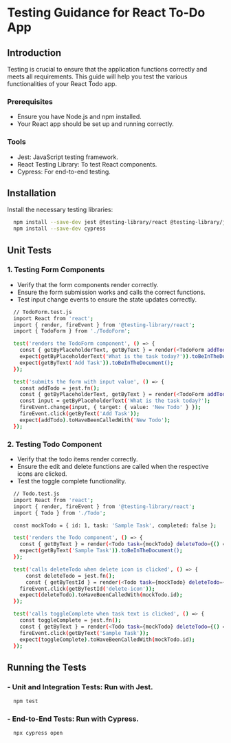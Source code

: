 # Testing Guidance for React To-Do App
## Introduction
Testing is crucial to ensure that the application functions correctly and meets all requirements. This guide will help you test the various functionalities of your React Todo app.

### Prerequisites
- Ensure you have Node.js and npm installed.
- Your React app should be set up and running correctly.

### Tools
- Jest: JavaScript testing framework.
- React Testing Library: To test React components.
- Cypress: For end-to-end testing.

## Installation
Install the necessary testing libraries:
```bash
  npm install --save-dev jest @testing-library/react @testing-library/jest-dom
  npm install --save-dev cypress
```

## Unit Tests

### 1. Testing Form Components

- Verify that the form components render correctly.
- Ensure the form submission works and calls the correct functions.
- Test input change events to ensure the state updates correctly.

```bash
  // TodoForm.test.js
  import React from 'react';
  import { render, fireEvent } from '@testing-library/react';
  import { TodoForm } from './TodoForm';

  test('renders the TodoForm component', () => {
    const { getByPlaceholderText, getByText } = render(<TodoForm addTodo={() => {}} />);
    expect(getByPlaceholderText('What is the task today?')).toBeInTheDocument();
    expect(getByText('Add Task')).toBeInTheDocument();
  });

  test('submits the form with input value', () => {
    const addTodo = jest.fn();
    const { getByPlaceholderText, getByText } = render(<TodoForm addTodo={addTodo} />);
    const input = getByPlaceholderText('What is the task today?');
    fireEvent.change(input, { target: { value: 'New Todo' } });
    fireEvent.click(getByText('Add Task'));
    expect(addTodo).toHaveBeenCalledWith('New Todo');
  });
```

### 2. Testing Todo Component

- Verify that the todo items render correctly.
- Ensure the edit and delete functions are called when the respective icons are clicked.
- Test the toggle complete functionality.

```bash
  // Todo.test.js
  import React from 'react';
  import { render, fireEvent } from '@testing-library/react';
  import { Todo } from './Todo';

  const mockTodo = { id: 1, task: 'Sample Task', completed: false };

  test('renders the Todo component', () => {
    const { getByText } = render(<Todo task={mockTodo} deleteTodo={() => {}} editTodo={() => {}} toggleComplete={() => {}} />);
    expect(getByText('Sample Task')).toBeInTheDocument();
  });

  test('calls deleteTodo when delete icon is clicked', () => {
      const deleteTodo = jest.fn();
      const { getByTestId } = render(<Todo task={mockTodo} deleteTodo={deleteTodo} editTodo={() => {}} toggleComplete={() => {}} />);
    fireEvent.click(getByTestId('delete-icon'));
    expect(deleteTodo).toHaveBeenCalledWith(mockTodo.id);
  });

  test('calls toggleComplete when task text is clicked', () => {
    const toggleComplete = jest.fn();
    const { getByText } = render(<Todo task={mockTodo} deleteTodo={() => {}} editTodo={() => {}} toggleComplete={toggleComplete} />);
    fireEvent.click(getByText('Sample Task'));
    expect(toggleComplete).toHaveBeenCalledWith(mockTodo.id);
  });
```

## Running the Tests
### - Unit and Integration Tests: Run with Jest.
```bash
  npm test
```
### - End-to-End Tests: Run with Cypress.
```bash
  npx cypress open
```